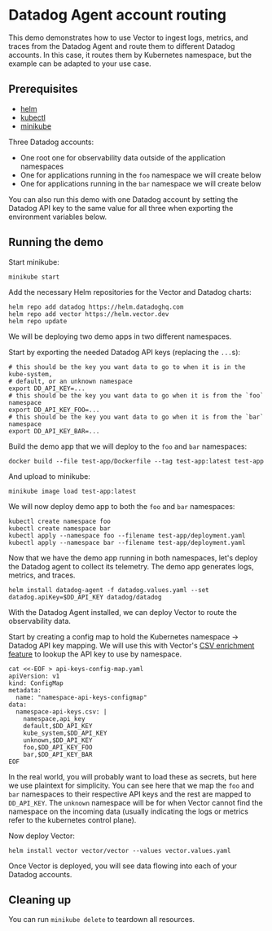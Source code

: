 # Datadog Agent account routing

This demo demonstrates how to use Vector to ingest logs, metrics, and traces
from the Datadog Agent and route them to different Datadog accounts. In this
case, it routes them by Kubernetes namespace, but the example can be adapted to
your use case.

## Prerequisites

- [helm](https://helm.sh/docs/intro/install/)
- [kubectl](https://kubernetes.io/docs/tasks/tools/)
- [minikube](https://minikube.sigs.k8s.io/docs/start/)

Three Datadog accounts:

- One root one for observability data outside of the application namespaces
- One for applications running in the `foo` namespace we will create below
- One for applications running in the `bar` namespace we will create below

You can also run this demo with one Datadog account by setting the Datadog API
key to the same value for all three when exporting the environment variables
below.

## Running the demo

Start minikube:

```shell
minikube start
```

Add the necessary Helm repositories for the Vector and Datadog charts:

```shell
helm repo add datadog https://helm.datadoghq.com
helm repo add vector https://helm.vector.dev
helm repo update
```

We will be deploying two demo apps in two different namespaces.

Start by exporting the needed Datadog API keys (replacing the `...`s):

```shell
# this should be the key you want data to go to when it is in the kube-system,
# default, or an unknown namespace
export DD_API_KEY=...
# this should be the key you want data to go when it is from the `foo` namespace
export DD_API_KEY_FOO=...
# this should be the key you want data to go when it is from the `bar` namespace
export DD_API_KEY_BAR=...
```

Build the demo app that we will deploy to the `foo` and `bar` namespaces:

```shell
docker build --file test-app/Dockerfile --tag test-app:latest test-app
```

And upload to minikube:

```shell
minikube image load test-app:latest
```

We will now deploy demo app to both the `foo` and `bar` namespaces:

```shell
kubectl create namespace foo
kubectl create namespace bar
kubectl apply --namespace foo --filename test-app/deployment.yaml
kubectl apply --namespace bar --filename test-app/deployment.yaml
```

Now that we have the demo app running in both namespaces, let's deploy the
Datadog agent to collect its telemetry. The demo app generates logs, metrics,
and traces.

```shell
helm install datadog-agent -f datadog.values.yaml --set datadog.apiKey=$DD_API_KEY datadog/datadog
```

With the Datadog Agent installed, we can deploy Vector to route the
observability data.

Start by creating a config map to hold the Kubernetes namespace -> Datadog API
key mapping. We will use this with Vector's [CSV enrichment
feature](https://vector.dev/highlights/2021-11-18-csv-enrichment/) to lookup the
API key to use by namespace.

```shell
cat <<-EOF > api-keys-config-map.yaml
apiVersion: v1
kind: ConfigMap
metadata:
  name: "namespace-api-keys-configmap"
data:
  namespace-api-keys.csv: |
    namespace,api_key
    default,$DD_API_KEY
    kube_system,$DD_API_KEY
    unknown,$DD_API_KEY
    foo,$DD_API_KEY_FOO
    bar,$DD_API_KEY_BAR
EOF
```

In the real world, you will probably want to load these as secrets, but here we
use plaintext for simplicity. You can see here that we map the `foo` and `bar`
namespaces to their respective API keys and the rest are mapped to `DD_API_KEY`.
The `unknown` namespace will be for when Vector cannot find the namespace on the
incoming data (usually indicating the logs or metrics refer to the kubernetes
control plane).

Now deploy Vector:

```shell
helm install vector vector/vector --values vector.values.yaml
```

Once Vector is deployed, you will see data flowing into each of your Datadog
accounts.

## Cleaning up

You can run `minikube delete` to teardown all resources.
